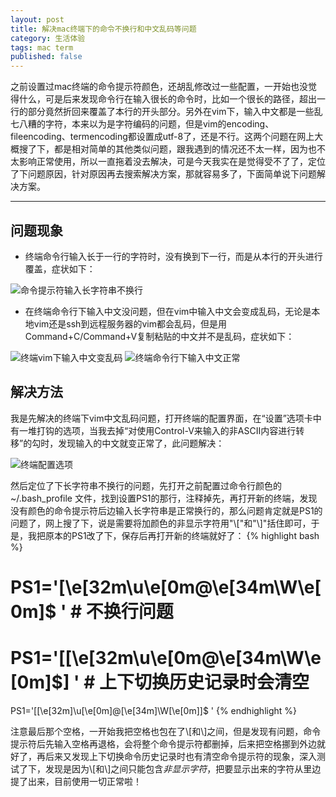 ```yaml
---
layout: post
title: 解决mac终端下的命令不换行和中文乱码等问题
category: 生活体验
tags: mac term
published: false
---
```


之前设置过mac终端的命令提示符颜色，还胡乱修改过一些配置，一开始也没觉得什么，可是后来发现命令行在输入很长的命令时，比如一个很长的路径，超出一行的部分竟然折回来覆盖了本行的开头部分。另外在vim下，输入中文都是一些乱七八糟的字符，本来以为是字符编码的问题，但是vim的encoding、fileencoding、termencoding都设置成utf-8了，还是不行。这两个问题在网上大概搜了下，都是相对简单的其他类似问题，跟我遇到的情况还不太一样，因为也不太影响正常使用，所以一直拖着没去解决，可是今天我实在是觉得受不了了，定位了下问题原因，针对原因再去搜索解决方案，那就容易多了，下面简单说下问题解决方案。

------------

## 问题现象
* 终端命令行输入长于一行的字符时，没有换到下一行，而是从本行的开头进行覆盖，症状如下：

<img alt="命令提示符输入长字符串不换行" src="{{site.url}}/assets/img/20140703.1.png" class="img-thumbnail" />

* 在终端命令行下输入中文没问题，但在vim中输入中文会变成乱码，无论是本地vim还是ssh到远程服务器的vim都会乱码，但是用Command+C/Command+V复制粘贴的中文并不是乱码，症状如下：

<img alt="终端vim下输入中文变乱码" src="{{site.url}}/assets/img/20140703.2.png" class="img-thumbnail" />

<img alt="终端命令行下输入中文正常" src="{{site.url}}/assets/img/20140703.3.png" class="img-thumbnail" />

## 解决方法
我是先解决的终端下vim中文乱码问题，打开终端的配置界面，在“设置”选项卡中有一堆打钩的选项，当我去掉“对使用Control-V来输入的非ASCII内容进行转移”的勾时，发现输入的中文就变正常了，此问题解决：

<img alt="终端配置选项" src="{{site.url}}/assets/img/20140703.4.png" class="img-thumbnail" />

然后定位了下长字符串不换行的问题，先打开之前配置过命令行颜色的 ~/.bash_profile 文件，找到设置PS1的那行，注释掉先，再打开新的终端，发现没有颜色的命令提示符后边输入长字符串是正常换行的，那么问题肯定就是PS1的问题了，网上搜了下，说是需要将加颜色的非显示字符用"\\\["和"\\\]"括住即可，于是，我把原本的PS1改了下，保存后再打开新的终端就好了：
{% highlight bash %}
# PS1='[\e[32m\u\e[0m@\e[34m\W\e[0m]\$ ' # 不换行问题
# PS1='\[[\e[32m\u\e[0m@\e[34m\W\e[0m]\$\] ' # 上下切换历史记录时会清空
PS1='[\[\e[32m\]\u\[\e[0m\]@\[\e[34m\]\W\[\e[0m\]]$ '
{% endhighlight %}

注意最后那个空格，一开始我把空格也包在了\\\[和\\\]之间，但是发现有问题，命令提示符后先输入空格再退格，会将整个命令提示符都删掉，后来把空格挪到外边就好了，再后来又发现上下切换命令历史记录时也有清空命令提示符的现象，深入测试了下，发现是因为\\\[和\\\]之间只能包含*非显示字符*，把要显示出来的字符从里边提了出来，目前使用一切正常啦！
